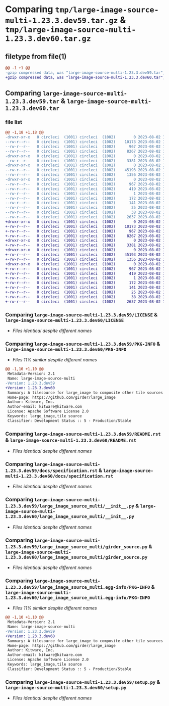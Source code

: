 # Comparing `tmp/large-image-source-multi-1.23.3.dev59.tar.gz` & `tmp/large-image-source-multi-1.23.3.dev60.tar.gz`

## filetype from file(1)

```diff
@@ -1 +1 @@
-gzip compressed data, was "large-image-source-multi-1.23.3.dev59.tar", last modified: Wed Aug  2 19:37:29 2023, max compression
+gzip compressed data, was "large-image-source-multi-1.23.3.dev60.tar", last modified: Wed Aug  2 19:37:39 2023, max compression
```

## Comparing `large-image-source-multi-1.23.3.dev59.tar` & `large-image-source-multi-1.23.3.dev60.tar`

### file list

```diff
@@ -1,18 +1,18 @@
-drwxr-xr-x   0 circleci  (1001) circleci  (1002)        0 2023-08-02 19:37:29.247295 large-image-source-multi-1.23.3.dev59/
--rw-r--r--   0 circleci  (1001) circleci  (1002)    10173 2023-08-02 19:37:28.000000 large-image-source-multi-1.23.3.dev59/LICENSE
--rw-r--r--   0 circleci  (1001) circleci  (1002)      967 2023-08-02 19:37:29.247295 large-image-source-multi-1.23.3.dev59/PKG-INFO
--rw-r--r--   0 circleci  (1001) circleci  (1002)     8267 2023-08-02 19:37:28.000000 large-image-source-multi-1.23.3.dev59/README.rst
-drwxr-xr-x   0 circleci  (1001) circleci  (1002)        0 2023-08-02 19:37:29.243295 large-image-source-multi-1.23.3.dev59/docs/
--rw-r--r--   0 circleci  (1001) circleci  (1002)     3381 2023-08-02 19:36:19.000000 large-image-source-multi-1.23.3.dev59/docs/specification.rst
-drwxr-xr-x   0 circleci  (1001) circleci  (1002)        0 2023-08-02 19:37:29.243295 large-image-source-multi-1.23.3.dev59/large_image_source_multi/
--rw-r--r--   0 circleci  (1001) circleci  (1002)    45193 2023-08-02 19:36:19.000000 large-image-source-multi-1.23.3.dev59/large_image_source_multi/__init__.py
--rw-r--r--   0 circleci  (1001) circleci  (1002)     1356 2023-08-02 19:36:19.000000 large-image-source-multi-1.23.3.dev59/large_image_source_multi/girder_source.py
-drwxr-xr-x   0 circleci  (1001) circleci  (1002)        0 2023-08-02 19:37:29.247295 large-image-source-multi-1.23.3.dev59/large_image_source_multi.egg-info/
--rw-r--r--   0 circleci  (1001) circleci  (1002)      967 2023-08-02 19:37:29.000000 large-image-source-multi-1.23.3.dev59/large_image_source_multi.egg-info/PKG-INFO
--rw-r--r--   0 circleci  (1001) circleci  (1002)      419 2023-08-02 19:37:29.000000 large-image-source-multi-1.23.3.dev59/large_image_source_multi.egg-info/SOURCES.txt
--rw-r--r--   0 circleci  (1001) circleci  (1002)        1 2023-08-02 19:37:29.000000 large-image-source-multi-1.23.3.dev59/large_image_source_multi.egg-info/dependency_links.txt
--rw-r--r--   0 circleci  (1001) circleci  (1002)      172 2023-08-02 19:37:29.000000 large-image-source-multi-1.23.3.dev59/large_image_source_multi.egg-info/entry_points.txt
--rw-r--r--   0 circleci  (1001) circleci  (1002)      141 2023-08-02 19:37:29.000000 large-image-source-multi-1.23.3.dev59/large_image_source_multi.egg-info/requires.txt
--rw-r--r--   0 circleci  (1001) circleci  (1002)       25 2023-08-02 19:37:29.000000 large-image-source-multi-1.23.3.dev59/large_image_source_multi.egg-info/top_level.txt
--rw-r--r--   0 circleci  (1001) circleci  (1002)       38 2023-08-02 19:37:29.247295 large-image-source-multi-1.23.3.dev59/setup.cfg
--rw-r--r--   0 circleci  (1001) circleci  (1002)     2637 2023-08-02 19:36:19.000000 large-image-source-multi-1.23.3.dev59/setup.py
+drwxr-xr-x   0 circleci  (1001) circleci  (1002)        0 2023-08-02 19:37:39.254973 large-image-source-multi-1.23.3.dev60/
+-rw-r--r--   0 circleci  (1001) circleci  (1002)    10173 2023-08-02 19:37:38.000000 large-image-source-multi-1.23.3.dev60/LICENSE
+-rw-r--r--   0 circleci  (1001) circleci  (1002)      967 2023-08-02 19:37:39.254973 large-image-source-multi-1.23.3.dev60/PKG-INFO
+-rw-r--r--   0 circleci  (1001) circleci  (1002)     8267 2023-08-02 19:37:38.000000 large-image-source-multi-1.23.3.dev60/README.rst
+drwxr-xr-x   0 circleci  (1001) circleci  (1002)        0 2023-08-02 19:37:39.254973 large-image-source-multi-1.23.3.dev60/docs/
+-rw-r--r--   0 circleci  (1001) circleci  (1002)     3381 2023-08-02 19:36:33.000000 large-image-source-multi-1.23.3.dev60/docs/specification.rst
+drwxr-xr-x   0 circleci  (1001) circleci  (1002)        0 2023-08-02 19:37:39.254973 large-image-source-multi-1.23.3.dev60/large_image_source_multi/
+-rw-r--r--   0 circleci  (1001) circleci  (1002)    45193 2023-08-02 19:36:33.000000 large-image-source-multi-1.23.3.dev60/large_image_source_multi/__init__.py
+-rw-r--r--   0 circleci  (1001) circleci  (1002)     1356 2023-08-02 19:36:33.000000 large-image-source-multi-1.23.3.dev60/large_image_source_multi/girder_source.py
+drwxr-xr-x   0 circleci  (1001) circleci  (1002)        0 2023-08-02 19:37:39.254973 large-image-source-multi-1.23.3.dev60/large_image_source_multi.egg-info/
+-rw-r--r--   0 circleci  (1001) circleci  (1002)      967 2023-08-02 19:37:39.000000 large-image-source-multi-1.23.3.dev60/large_image_source_multi.egg-info/PKG-INFO
+-rw-r--r--   0 circleci  (1001) circleci  (1002)      419 2023-08-02 19:37:39.000000 large-image-source-multi-1.23.3.dev60/large_image_source_multi.egg-info/SOURCES.txt
+-rw-r--r--   0 circleci  (1001) circleci  (1002)        1 2023-08-02 19:37:39.000000 large-image-source-multi-1.23.3.dev60/large_image_source_multi.egg-info/dependency_links.txt
+-rw-r--r--   0 circleci  (1001) circleci  (1002)      172 2023-08-02 19:37:39.000000 large-image-source-multi-1.23.3.dev60/large_image_source_multi.egg-info/entry_points.txt
+-rw-r--r--   0 circleci  (1001) circleci  (1002)      141 2023-08-02 19:37:39.000000 large-image-source-multi-1.23.3.dev60/large_image_source_multi.egg-info/requires.txt
+-rw-r--r--   0 circleci  (1001) circleci  (1002)       25 2023-08-02 19:37:39.000000 large-image-source-multi-1.23.3.dev60/large_image_source_multi.egg-info/top_level.txt
+-rw-r--r--   0 circleci  (1001) circleci  (1002)       38 2023-08-02 19:37:39.254973 large-image-source-multi-1.23.3.dev60/setup.cfg
+-rw-r--r--   0 circleci  (1001) circleci  (1002)     2637 2023-08-02 19:36:33.000000 large-image-source-multi-1.23.3.dev60/setup.py
```

### Comparing `large-image-source-multi-1.23.3.dev59/LICENSE` & `large-image-source-multi-1.23.3.dev60/LICENSE`

 * *Files identical despite different names*

### Comparing `large-image-source-multi-1.23.3.dev59/PKG-INFO` & `large-image-source-multi-1.23.3.dev60/PKG-INFO`

 * *Files 11% similar despite different names*

```diff
@@ -1,10 +1,10 @@
 Metadata-Version: 2.1
 Name: large-image-source-multi
-Version: 1.23.3.dev59
+Version: 1.23.3.dev60
 Summary: A tilesource for large_image to composite other tile sources
 Home-page: https://github.com/girder/large_image
 Author: Kitware, Inc.
 Author-email: kitware@kitware.com
 License: Apache Software License 2.0
 Keywords: large_image,tile source
 Classifier: Development Status :: 5 - Production/Stable
```

### Comparing `large-image-source-multi-1.23.3.dev59/README.rst` & `large-image-source-multi-1.23.3.dev60/README.rst`

 * *Files identical despite different names*

### Comparing `large-image-source-multi-1.23.3.dev59/docs/specification.rst` & `large-image-source-multi-1.23.3.dev60/docs/specification.rst`

 * *Files identical despite different names*

### Comparing `large-image-source-multi-1.23.3.dev59/large_image_source_multi/__init__.py` & `large-image-source-multi-1.23.3.dev60/large_image_source_multi/__init__.py`

 * *Files identical despite different names*

### Comparing `large-image-source-multi-1.23.3.dev59/large_image_source_multi/girder_source.py` & `large-image-source-multi-1.23.3.dev60/large_image_source_multi/girder_source.py`

 * *Files identical despite different names*

### Comparing `large-image-source-multi-1.23.3.dev59/large_image_source_multi.egg-info/PKG-INFO` & `large-image-source-multi-1.23.3.dev60/large_image_source_multi.egg-info/PKG-INFO`

 * *Files 11% similar despite different names*

```diff
@@ -1,10 +1,10 @@
 Metadata-Version: 2.1
 Name: large-image-source-multi
-Version: 1.23.3.dev59
+Version: 1.23.3.dev60
 Summary: A tilesource for large_image to composite other tile sources
 Home-page: https://github.com/girder/large_image
 Author: Kitware, Inc.
 Author-email: kitware@kitware.com
 License: Apache Software License 2.0
 Keywords: large_image,tile source
 Classifier: Development Status :: 5 - Production/Stable
```

### Comparing `large-image-source-multi-1.23.3.dev59/setup.py` & `large-image-source-multi-1.23.3.dev60/setup.py`

 * *Files identical despite different names*

